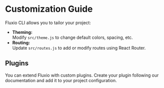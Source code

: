 # Customization Guide

Fluxio CLI allows you to tailor your project:

- **Theming:**  
  Modify `src/theme.js` to change default colors, spacing, etc.
- **Routing:**  
  Update `src/routes.js` to add or modify routes using React Router.

## Plugins
You can extend Fluxio with custom plugins. Create your plugin following our documentation and add it to your project configuration.
